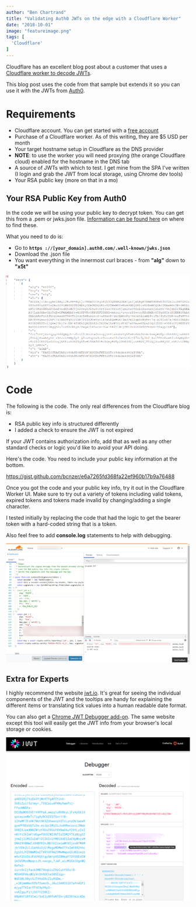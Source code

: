 ```yaml
---
author: "Ben Chartrand"
title: "Validating Auth0 JWTs on the edge with a Cloudflare Worker"
date: "2018-10-01"
image: "featureimage.png"
tags: [
  'Cloudflare'
]
---
```


Cloudflare has an excellent blog post about a customer that uses a [Cloudflare worker to decode JWTs](https://blog.cloudflare.com/dronedeploy-and-cloudflare-workers/).

This blog post uses the code from that sample but extends it so you can use it with the JWTs from [Auth0](http://auth0.com).

# Requirements

- Cloudflare account. You can get started with a [free account](https://www.cloudflare.com/plans/)
- Purchase of a Cloudflare worker. As of this writing, they are $5 USD per month
- Your target hostname setup in Cloudflare as the DNS provider
- **NOTE**: to use the worker you will need proxying (the orange Cloudflare cloud) enabled for the hostname in the DNS tab
- A source of JWTs with which to test. I get mine from the SPA I've written (I login and grab the JWT from local storage, using Chrome dev tools)
- Your RSA public key (more on that in a mo)

## Your RSA Public Key from Auth0

In the code we will be using your public key to decrypt token. You can get this from a .pem or jwks.json file. [Information can be found here](https://community.auth0.com/t/where-is-the-auth0-public-key-to-be-used-in-jwt-io-to-verify-the-signature-of-a-rs256-token/8455) on where to find these.

What you need to do is:

- Go to **`https ://[your_domain].auth0.com/.well-known/jwks.json`**
- Download the .json file
- You want everything in the innermost curl braces - from **"alg"** down to **"x5t"**

![2018-10-01_21-41-13.png](images/2018-10-01_21-41-131.png)

# Code

The following is the code. The only real differences from the Cloudflare blog is:

- RSA public key info is structured differently
- I added a check to ensure the JWT is not expired

If your JWT contains authorization info, add that as well as any other standard checks or logic you'd like to avoid your API doing.

Here's the code. You need to include your public key information at the bottom.

https://gist.github.com/bcnzer/e6a7265fd368fa22ef960b17b9a76488

Once you got the code and your public key info, try it out in the Cloudflare Worker UI. Make sure to try out a variety of tokens including valid tokens, expired tokens and tokens made invalid by changing/adding a single character.

I tested initially by replacing the code that had the logic to get the bearer token with a hard-coded string that is a token.

Also feel free to add **console.log** statements to help with debugging.

[![2018-10-01_22-07-46](images/2018-10-01_22-07-46.png)](https://liftcodeplay.files.wordpress.com/2018/10/2018-10-01_22-07-46.png)

## Extra for Experts

I highly recommend the website [jwt.io](https://jwt.io/). It's great for seeing the individual components of the JWT and the tooltips are handy for explaining the different items or translating tick values into a human readable date format.

You can also get a [Chrome JWT Debugger add-on](https://chrome.google.com/webstore/detail/jwt-debugger/ppmmlchacdbknfphdeafcbmklcghghmd). The same website except this tool will easily get the JWT info from your browser's local storage or cookies.

![jwtio.png](images/jwtio.png)

